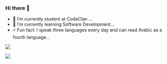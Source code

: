 ### Hi there 👋

- 🔭 I’m currently student at CodeClan ...
- 🌱 I’m currently learning Software Development...
- ⚡ Fun fact: I speak three languages every day and can read Arabic as a fourth language...

<img align="center" src="https://github-readme-stats.vercel.app/api/<top-langs>/username=<Amna25>&theme=<radical>" />

![](https://img.shields.io/badge/<WORD_ON_LEFT>-<WORD_ON_RIGHT>-informational?style=flat&logo=<LOGO_NAME>&logoColor=white&color=2bbc8a)
